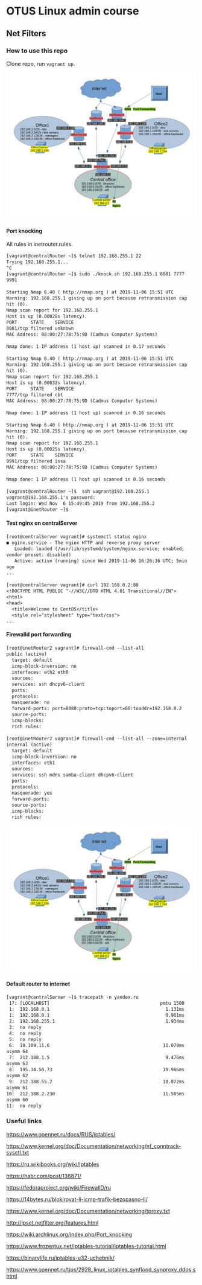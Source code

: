 
# OTUS Linux admin course

## Net Filters

### How to use this repo

Clone repo, run `vagrant up`. 

![Net](./hw-ip-traf.jpg?raw=true "Principal scheme")

#### Port knocking

All rules in inetrouter.rules.

```
[vagrant@centralRouter ~]$ telnet 192.168.255.1 22
Trying 192.168.255.1...
^C
[vagrant@centralRouter ~]$ sudo ./knock.sh 192.168.255.1 8881 7777 9991

Starting Nmap 6.40 ( http://nmap.org ) at 2019-11-06 15:51 UTC
Warning: 192.168.255.1 giving up on port because retransmission cap hit (0).
Nmap scan report for 192.168.255.1
Host is up (0.00028s latency).
PORT     STATE    SERVICE
8881/tcp filtered unknown
MAC Address: 08:00:27:78:75:9D (Cadmus Computer Systems)

Nmap done: 1 IP address (1 host up) scanned in 0.17 seconds

Starting Nmap 6.40 ( http://nmap.org ) at 2019-11-06 15:51 UTC
Warning: 192.168.255.1 giving up on port because retransmission cap hit (0).
Nmap scan report for 192.168.255.1
Host is up (0.00032s latency).
PORT     STATE    SERVICE
7777/tcp filtered cbt
MAC Address: 08:00:27:78:75:9D (Cadmus Computer Systems)

Nmap done: 1 IP address (1 host up) scanned in 0.16 seconds

Starting Nmap 6.40 ( http://nmap.org ) at 2019-11-06 15:51 UTC
Warning: 192.168.255.1 giving up on port because retransmission cap hit (0).
Nmap scan report for 192.168.255.1
Host is up (0.00025s latency).
PORT     STATE    SERVICE
9991/tcp filtered issa
MAC Address: 08:00:27:78:75:9D (Cadmus Computer Systems)

Nmap done: 1 IP address (1 host up) scanned in 0.16 seconds

[vagrant@centralRouter ~]$  ssh vagrant@192.168.255.1
vagrant@192.168.255.1's password:
Last login: Wed Nov  6 15:49:45 2019 from 192.168.255.2
[vagrant@inetRouter ~]$

```

#### Test nginx on centralServer

```
[root@centralServer vagrant]# systemctl status nginx
● nginx.service - The nginx HTTP and reverse proxy server
   Loaded: loaded (/usr/lib/systemd/system/nginx.service; enabled; vendor preset: disabled)
   Active: active (running) since Wed 2019-11-06 16:26:36 UTC; 5min ago
...

[root@centralServer vagrant]# curl 192.168.0.2:80
<!DOCTYPE HTML PUBLIC "-//W3C//DTD HTML 4.01 Transitional//EN">
<html>
<head>
  <title>Welcome to CentOS</title>
  <style rel="stylesheet" type="text/css">
...
```

#### Firewalld port forwarding

```
[root@inetRouter2 vagrant]# firewall-cmd --list-all
public (active)
  target: default
  icmp-block-inversion: no
  interfaces: eth2 eth0
  sources:
  services: ssh dhcpv6-client
  ports:
  protocols:
  masquerade: no
  forward-ports: port=8080:proto=tcp:toport=80:toaddr=192.168.0.2
  source-ports:
  icmp-blocks:
  rich rules:

[root@inetRouter2 vagrant]# firewall-cmd --list-all --zone=internal
internal (active)
  target: default
  icmp-block-inversion: no
  interfaces: eth1
  sources:
  services: ssh mdns samba-client dhcpv6-client
  ports:
  protocols:
  masquerade: yes
  forward-ports:
  source-ports:
  icmp-blocks:
  rich rules:
```

![Port forwarding](./hw-ip-traf.jpg?raw=true "Nginx web page")

#### Default router to internet

```
[vagrant@centralServer ~]$ tracepath -n yandex.ru
 1?: [LOCALHOST]                                         pmtu 1500
 1:  192.168.0.1                                           1.131ms 
 1:  192.168.0.1                                           0.961ms 
 2:  192.168.255.1                                         1.934ms 
 3:  no reply
 4:  no reply
 5:  no reply
 6:  10.109.11.6                                          11.079ms asymm 64 
 7:  212.188.1.5                                           9.476ms asymm 63 
 8:  195.34.50.73                                         10.986ms asymm 62 
 9:  212.188.55.2                                         10.072ms asymm 61 
10:  212.188.2.230                                        11.505ms asymm 60 
11:  no reply

```

### Useful links

https://www.opennet.ru/docs/RUS/iptables/

https://www.kernel.org/doc/Documentation/networking/nf_conntrack-sysctl.txt

https://ru.wikibooks.org/wiki/Iptables

https://habr.com/post/136871/

https://fedoraproject.org/wiki/FirewallD/ru

https://14bytes.ru/blokirovat-li-icmp-trafik-bezopasno-li/

https://www.kernel.org/doc/Documentation/networking/tproxy.txt

http://ipset.netfilter.org/features.html

https://wiki.archlinux.org/index.php/Port_knocking

https://www.frozentux.net/iptables-tutorial/iptables-tutorial.html

https://binarylife.ru/iptables-u32-uchebnik/

https://www.opennet.ru/tips/2928_linux_iptables_synflood_synproxy_ddos.shtml
